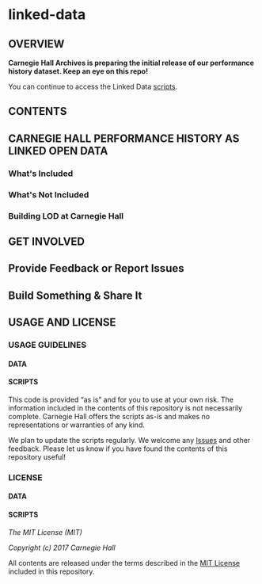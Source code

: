 # linked-data

## OVERVIEW

**Carnegie Hall Archives is preparing the initial release of our performance history dataset. Keep an eye on this repo!**

You can continue to access the Linked Data [scripts](/scripts/scripts-overview.md).

## CONTENTS

## CARNEGIE HALL PERFORMANCE HISTORY AS LINKED OPEN DATA
### What's Included
### What's Not Included
### Building LOD at Carnegie Hall

## GET INVOLVED
## Provide Feedback or Report Issues
## Build Something & Share It

## USAGE AND LICENSE
### USAGE GUIDELINES
#### DATA
#### SCRIPTS
This code is provided “as is” and for you to use at your own risk. The information included in the contents of this repository is not necessarily complete. Carnegie Hall offers the scripts as-is and makes no representations or warranties of any kind.

We plan to update the scripts regularly. We welcome any [Issues](https://github.com/CarnegieHall/linked-data/issues) and other feedback. Please let us know if you have found the contents of this repository useful!

### LICENSE
#### DATA
#### SCRIPTS
_The MIT License (MIT)_

_Copyright (c) 2017 Carnegie Hall_

All contents are released under the terms described in the [MIT License](https://github.com/CarnegieHall/linked-data/blob/master/LICENSE) included in this repository.
